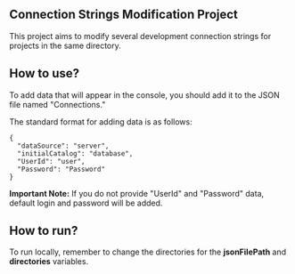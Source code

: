 ﻿## Connection Strings Modification Project

This project aims to modify several development connection strings for projects in the same directory.

## How to use?

To add data that will appear in the console, you should add it to the JSON file named "Connections."

The standard format for adding data is as follows:
```
{
  "dataSource": "server",
  "initialCatalog": "database",
  "UserId": "user",
  "Password": "Password"
}
```

**Important Note:** If you do not provide "UserId" and "Password" data, default login and password will be added.

## How to run?

To run locally, remember to change the directories for the **jsonFilePath** and **directories** variables.